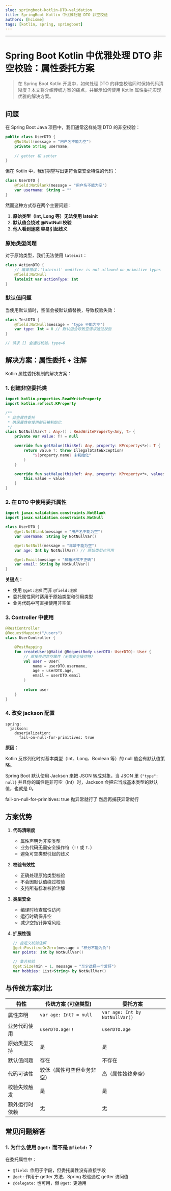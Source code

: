 ```yaml
---
slug: springboot-kotlin-DTO-validation
title: SpringBoot Kotlin 中优雅处理 DTO 非空校验
authors: [hcisme]
tags: [kotlin, spring, springboot]
---
```


---

# Spring Boot Kotlin 中优雅处理 DTO 非空校验：属性委托方案

> 在 Spring Boot Kotlin 开发中，如何处理 DTO 的非空校验同时保持代码清晰度？本文将介绍传统方案的痛点，并展示如何使用 Kotlin 属性委托实现优雅的解决方案。

## 问题

在 Spring Boot Java 项目中，我们通常这样处理 DTO 的非空校验：

```java
public class UserDTO {
    @NotNull(message = "用户名不能为空")
    private String username;
    
    // getter 和 setter
}
```

但在 Kotlin 中，我们期望写出更符合空安全特性的代码：

```kotlin
class UserDTO {
    @field:NotBlank(message = "用户名不能为空")
    var username: String = ""
}
```

然而这种方式存在两个主要问题：

1. **原始类型（Int, Long 等）无法使用 lateinit**
2. **默认值会绕过 @NotNull 校验**
3. **他人看到迷惑  容易引起歧义**

### 原始类型问题

对于原始类型，我们无法使用 `lateinit`：

```kotlin
class ActionDTO {
    // 编译错误：'lateinit' modifier is not allowed on primitive types
    @field:NotNull
    lateinit var actionType: Int
}
```

### 默认值问题

当使用默认值时，空值会被默认值替换，导致校验失效：

```kotlin
class TestDTO {
    @field:NotNull(message = "type 不能为空")
    var type: Int = 0 // 默认值会导致空请求通过校验
}

// 请求 {} 会通过校验，type=0
```

## 解决方案：属性委托 + 注解

Kotlin 属性委托机制的解决方案：

### 1. 创建非空委托类

```kotlin
import kotlin.properties.ReadWriteProperty
import kotlin.reflect.KProperty

/**
 * 非空属性委托
 * 确保属性在使用前已被初始化
 */
class NotNullVar<T : Any>() : ReadWriteProperty<Any, T> {
    private var value: T? = null

    override fun getValue(thisRef: Any, property: KProperty<*>): T {
        return value ?: throw IllegalStateException(
            "${property.name} 未初始化"
        )
    }

    override fun setValue(thisRef: Any, property: KProperty<*>, value: T) {
        this.value = value
    }
}
```

### 2. 在 DTO 中使用委托属性

```kotlin
import javax.validation.constraints.NotBlank
import javax.validation.constraints.NotNull

class UserDTO {
    @get:NotBlank(message = "用户名不能为空")
    var username: String by NotNullVar()

    @get:NotNull(message = "年龄不能为空")
    var age: Int by NotNullVar() // 原始类型也可用

    @get:Email(message = "邮箱格式不正确")
    var email: String by NotNullVar()
}
```

**关键点**：
- 使用 `@get:注解` 而非 `@field:注解`
- 委托属性同时适用于原始类型和引用类型
- 业务代码中可直接使用非空值

### 3. Controller 中使用

```kotlin
@RestController
@RequestMapping("/users")
class UserController {

    @PostMapping
    fun createUser(@Valid @RequestBody userDTO: UserDTO): User {
        // 直接使用非空属性（无需安全操作符）
        val user = User(
            name = userDTO.username,
            age = userDTO.age,
            email = userDTO.email
        )
        
        return user
    }
}
```

### 4. 改变 jackson 配置
```
spring:
  jackson:
    deserialization:
      fail-on-null-for-primitives: true
```
**原因**：

Kotlin 反序列化时对基本类型（Int、Long、Boolean 等）的 null 值会有默认值策略。

Spring Boot 默认使用 Jackson 来把 JSON 转成对象，当 JSON 里 `{"type": null}` 并且你的属性是非可空（Int）时，Jackson 会把它当成基本类型的默认值，也就是 0。

fail-on-null-for-primitives: true 抛异常就行了 然后再捕获异常就行

## 方案优势

1. **代码清晰度**
   - 属性声明为非空类型
   - 业务代码无需安全操作符（`!!` 或 `?.`）
   - 避免可空类型引起的歧义

2. **校验有效性**
   - 正确处理原始类型校验
   - 不会因默认值绕过校验
   - 支持所有标准校验注解

3. **类型安全**
   - 编译时检查属性访问
   - 运行时确保非空
   - 减少空指针异常风险

4. **扩展性强**
   ```kotlin
   // 自定义校验注解
   @get:PositiveOrZero(message = "积分不能为负")
   var points: Int by NotNullVar()
   
   // 集合校验
   @get:Size(min = 1, message = "至少选择一个爱好")
   var hobbies: List<String> by NotNullVar()
   ```

## 与传统方案对比

| 特性                | 传统方案 (可空类型)         | 委托方案               |
|---------------------|----------------------------|-----------------------|
| 属性声明            | `var age: Int? = null`     | `var age: Int by NotNullVar()` |
| 业务代码使用        | `userDTO.age!!`            | `userDTO.age`         |
| 原始类型支持        | 是                         | 是                    |
| 默认值问题          | 存在                       | 不存在                |
| 代码可读性          | 较低（属性可空但业务非空） | 高（属性始终非空）    |
| 校验失败触发        | 是                         | 是                    |
| 额外运行时依赖      | 无                         | 无                    |

## 常见问题解答

### 1. 为什么使用 `@get:` 而不是 `@field:`？

在委托属性中：
- `@field:` 作用于字段，但委托属性没有直接字段
- `@get:` 作用于 getter 方法，Spring 校验通过 getter 访问值
- `@delegate:` 也可用，但 `@get:` 更通用